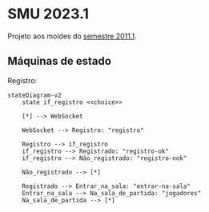 # SMU 2023.1

Projeto aos moldes do [semestre 2011.1](https://github.com/boidacarapreta/smu20211/milestones?direction=asc&sort=due_date&state=closed).

## Máquinas de estado

Registro:

```mermaid
stateDiagram-v2
    state if_registro <<choice>>

    [*] --> WebSocket
    
    WebSocket --> Registro: "registro"
    
    Registro --> if_registro
    if_registro --> Registrado: "registro-ok"
    if_registro --> Não_registrado: "registro-nok"
    
    Não_registrado --> [*]

    Registrado --> Entrar_na_sala: "entrar-na-sala"
    Entrar_na_sala --> Na_sala_de_partida: "jogadores"
    Na_sala_de_partida --> [*]
```
